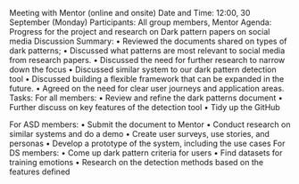 Meeting with Mentor (online and onsite)
Date and Time: 12:00, 30 September (Monday)
Participants: All group members, Mentor
Agenda: Progress for the project and research on Dark pattern papers on social media
Discussion Summary:
• Reviewed the documents shared on types of dark patterns;
• Discussed what patterns are most relevant to social media from research papers.
• Discussed the need for further research to narrow down the focus
• Discussed similar system to our dark pattern detection tool
• Discussed building a flexible framework that can be expanded in the future.
• Agreed on the need for clear user journeys and application areas.
Tasks:
For all members:
• Review and refine the dark patterns document
• Further discuss on key features of the detection tool
• Tidy up the GitHub


For ASD members:
• Submit the document to Mentor
• Conduct research on similar systems and do a demo
• Create user surveys, use stories, and personas
• Develop a prototype of the system, including the use cases
For DS members:
• Come up dark pattern criteria for users
• Find datasets for training emotions
• Research on the detection methods based on the features defined
